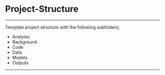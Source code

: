 # Project-Structure
----
Template project structure with the following subfolders;
* Analysis
* Background
* Code
* Data
* Models
* Outputs
----
